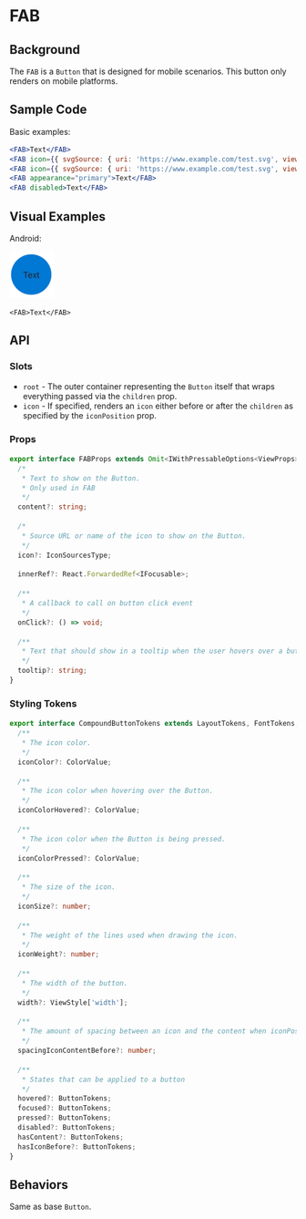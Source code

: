 # FAB

## Background

The `FAB` is a `Button` that is designed for mobile scenarios. This button only renders on mobile platforms.

## Sample Code

Basic examples:

```jsx
<FAB>Text</FAB>
<FAB icon={{ svgSource: { uri: 'https://www.example.com/test.svg', viewBox: '0 0 100 100' } }} />
<FAB icon={{ svgSource: { uri: 'https://www.example.com/test.svg', viewBox: '0 0 100 100' } }}>Text</FAB>
<FAB appearance="primary">Text</FAB>
<FAB disabled>Text</FAB>
```

## Visual Examples

Android:

![FAB with text on Android example](../../assets/fab_example_android.png)

```tsx
<FAB>Text</FAB>
```

## API

### Slots

- `root` - The outer container representing the `Button` itself that wraps everything passed via the `children` prop.
- `icon` - If specified, renders an `icon` either before or after the `children` as specified by the `iconPosition` prop.

### Props

```ts
export interface FABProps extends Omit<IWithPressableOptions<ViewProps>, 'onPress'> {
  /*
   * Text to show on the Button.
   * Only used in FAB
   */
  content?: string;

  /*
   * Source URL or name of the icon to show on the Button.
   */
  icon?: IconSourcesType;

  innerRef?: React.ForwardedRef<IFocusable>;

  /**
   * A callback to call on button click event
   */
  onClick?: () => void;

  /**
   * Text that should show in a tooltip when the user hovers over a button.
   */
  tooltip?: string;
}
```

### Styling Tokens

```ts
export interface CompoundButtonTokens extends LayoutTokens, FontTokens, IBorderTokens, IShadowTokens, IColorTokens {
  /**
   * The icon color.
   */
  iconColor?: ColorValue;

  /**
   * The icon color when hovering over the Button.
   */
  iconColorHovered?: ColorValue;

  /**
   * The icon color when the Button is being pressed.
   */
  iconColorPressed?: ColorValue;

  /**
   * The size of the icon.
   */
  iconSize?: number;

  /**
   * The weight of the lines used when drawing the icon.
   */
  iconWeight?: number;

  /**
   * The width of the button.
   */
  width?: ViewStyle['width'];

  /**
   * The amount of spacing between an icon and the content when iconPosition is set to 'before', in pixels
   */
  spacingIconContentBefore?: number;

  /**
   * States that can be applied to a button
   */
  hovered?: ButtonTokens;
  focused?: ButtonTokens;
  pressed?: ButtonTokens;
  disabled?: ButtonTokens;
  hasContent?: ButtonTokens;
  hasIconBefore?: ButtonTokens;
}
```

## Behaviors

Same as base `Button`.
